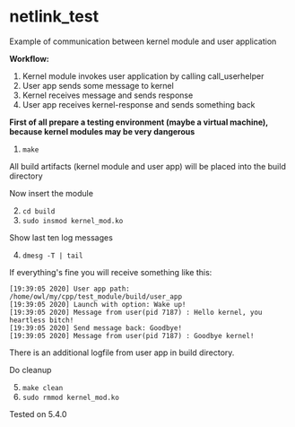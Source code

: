 # netlink_test
Example of communication between kernel module and user application


**Workflow:**
1. Kernel module invokes user application by calling call_userhelper
2. User app sends some message to kernel
3. Kernel receives message and sends response
4. User app receives kernel-response and sends something back


**First of all prepare a testing environment (maybe a virtual machine), because kernel modules may be very dangerous**

1. ``` make ```

All build artifacts (kernel module and user app) will be placed into the build directory

Now insert the module

2. ``` cd build ```
3. ``` sudo insmod kernel_mod.ko ```

Show last ten log messages

4. ``` dmesg -T | tail ```

If everything's fine you will receive something like this:

```
[19:39:05 2020] User app path: /home/owl/my/cpp/test_module/build/user_app
[19:39:05 2020] Launch with option: Wake up!
[19:39:05 2020] Message from user(pid 7187) : Hello kernel, you heartless bitch!
[19:39:05 2020] Send message back: Goodbye!
[19:39:05 2020] Message from user(pid 7187) : Goodbye kernel!
```

There is an additional logfile from user app in build directory. 

Do cleanup 

5. ``` make clean ```
6. ``` sudo rmmod kernel_mod.ko ```

Tested on 5.4.0
